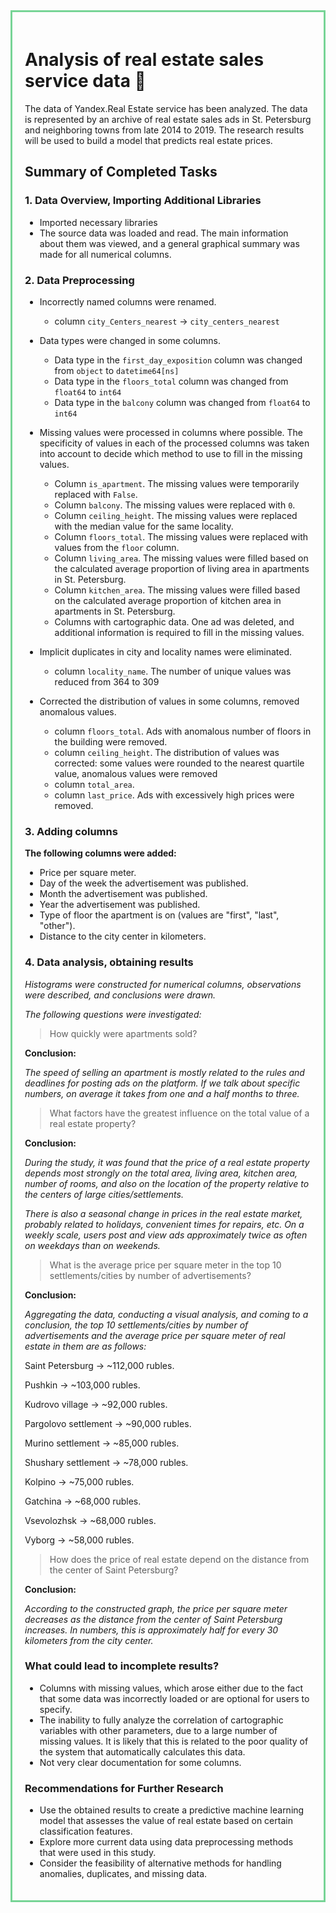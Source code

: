 <div style="border: 3px solid rgb(119,212,150); padding: 20px">

# Analysis of real estate sales service data 🏡

<p>The data of Yandex.Real Estate service has been analyzed. The data is represented by an archive of real estate sales ads in St. Petersburg and neighboring towns from late 2014 to 2019. The research results will be used to build a model that predicts real estate prices.</p><h2>Summary of Completed Tasks</h2><h3>1. Data Overview, Importing Additional Libraries</h3><ul><li>Imported necessary libraries</li><li>The source data was loaded and read. The main information about them was viewed, and a general graphical summary was made for all numerical columns.</li></ul><h3>2. Data Preprocessing</h3><ul><li><p>Incorrectly named columns were renamed.</p><ul><li>column <code>city_Centers_nearest</code> -&gt; <code>city_centers_nearest</code></li></ul></li><li><p>Data types were changed in some columns.</p><ul><li>Data type in the <code>first_day_exposition</code> column was changed from <code>object</code> to <code>datetime64[ns]</code></li><li>Data type in the <code>floors_total</code> column was changed from <code>float64</code> to <code>int64</code></li><li>Data type in the <code>balcony</code> column was changed from <code>float64</code> to <code>int64</code></li></ul></li><li><p>Missing values were processed in columns where possible. The specificity of values in each of the processed columns was taken into account to decide which method to use to fill in the missing values.</p><ul><li>Column <code>is_apartment</code>. The missing values were temporarily replaced with <code>False</code>.</li><li>Column <code>balcony</code>. The missing values were replaced with <code>0</code>.</li><li>Column <code>ceiling_height</code>. The missing values were replaced with the median value for the same locality.</li><li>Column <code>floors_total</code>. The missing values were replaced with values from the <code>floor</code> column.</li><li>Column <code>living_area</code>. The missing values were filled based on the calculated average proportion of living area in apartments in St. Petersburg.</li><li>Column <code>kitchen_area</code>. The missing values were filled based on the calculated average proportion of kitchen area in apartments in St. Petersburg.</li><li>Columns with cartographic data. One ad was deleted, and additional information is required to fill in the missing values.</li></ul></li><li><p>Implicit duplicates in city and locality names were eliminated.</p><ul><li>column <code>locality_name</code>. The number of unique values was reduced from 364 to 309</li></ul></li><li><p>Corrected the distribution of values in some columns, removed anomalous values.</p><ul><li>column <code>floors_total</code>. Ads with anomalous number of floors in the building were removed.</li><li>column <code>ceiling_height</code>. The distribution of values was corrected: some values were rounded to the nearest quartile value, anomalous values were removed</li><li>column <code>total_area</code>.</li><li>column <code>last_price</code>. Ads with excessively high prices were removed.</li></ul></li></ul><h3>3. Adding columns</h3><p><strong>The following columns were added:</strong></p><ul><li>Price per square meter.</li><li>Day of the week the advertisement was published.</li><li>Month the advertisement was published.</li><li>Year the advertisement was published.</li><li>Type of floor the apartment is on (values are "first", "last", "other").</li><li>Distance to the city center in kilometers.</li></ul><h3>4. Data analysis, obtaining results</h3><p><em>Histograms were constructed for numerical columns, observations were described, and conclusions were drawn.</em></p><p><em>The following questions were investigated:</em></p><blockquote><p>How quickly were apartments sold?</p></blockquote><p><strong>Conclusion:</strong></p><p><em>The speed of selling an apartment is mostly related to the rules and deadlines for posting ads on the platform. If we talk about specific numbers, on average it takes from one and a half months to three.</em></p><blockquote><p>What factors have the greatest influence on the total value of a real estate property?</p></blockquote><p><strong>Conclusion:</strong></p><p><em>During the study, it was found that the price of a real estate property depends most strongly on the total area, living area, kitchen area, number of rooms, and also on the location of the property relative to the centers of large cities/settlements.</em></p><p><em>There is also a seasonal change in prices in the real estate market, probably related to holidays, convenient times for repairs, etc. On a weekly scale, users post and view ads approximately twice as often on weekdays than on weekends.</em></p><blockquote><p>What is the average price per square meter in the top 10 settlements/cities by number of advertisements?</p></blockquote><p><strong>Conclusion:</strong></p><p><em>Aggregating the data, conducting a visual analysis, and coming to a conclusion, the top 10 settlements/cities by number of advertisements and the average price per square meter of real estate in them are as follows:</em></p><p>Saint Petersburg -&gt; ~112,000 rubles.</p><p>Pushkin -&gt; ~103,000 rubles.</p><p>Kudrovo village -&gt; ~92,000 rubles.</p><p>Pargolovo settlement -&gt; ~90,000 rubles.</p><p>Murino settlement -&gt; ~85,000 rubles.</p><p>Shushary settlement -&gt; ~78,000 rubles.</p><p>Kolpino -&gt; ~75,000 rubles.</p><p>Gatchina -&gt; ~68,000 rubles.</p><p>Vsevolozhsk -&gt; ~68,000 rubles.</p><p>Vyborg -&gt; ~58,000 rubles.</p><blockquote><p>How does the price of real estate depend on the distance from the center of Saint Petersburg?</p></blockquote><p><strong>Conclusion:</strong></p><p><em>According to the constructed graph, the price per square meter decreases as the distance from the center of Saint Petersburg increases. In numbers, this is approximately half for every 30 kilometers from the city center.</em></p></li></ul><h3>What could lead to incomplete results?</h3><ul><li>Columns with missing values, which arose either due to the fact that some data was incorrectly loaded or are optional for users to specify.</li><li>The inability to fully analyze the correlation of cartographic variables with other parameters, due to a large number of missing values. It is likely that this is related to the poor quality of the system that automatically calculates this data.</li><li>Not very clear documentation for some columns.</li></ul><h3>Recommendations for Further Research</h3><ul><li>Use the obtained results to create a predictive machine learning model that assesses the value of real estate based on certain classification features.</li><li>Explore more current data using data preprocessing methods that were used in this study.</li><li>Consider the feasibility of alternative methods for handling anomalies, duplicates, and missing data.</li></ul></div>
